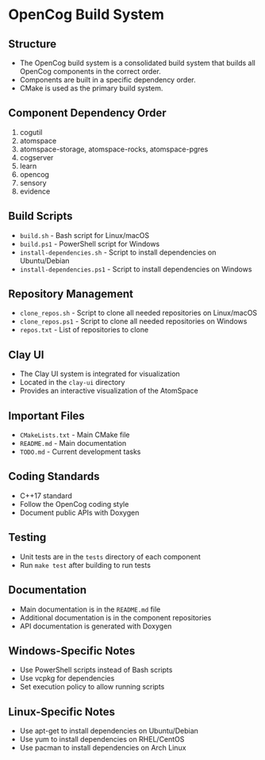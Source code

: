 # OpenCog Build System

## Structure
- The OpenCog build system is a consolidated build system that builds all OpenCog components in the correct order.
- Components are built in a specific dependency order.
- CMake is used as the primary build system.

## Component Dependency Order
1. cogutil
2. atomspace
3. atomspace-storage, atomspace-rocks, atomspace-pgres
4. cogserver
5. learn
6. opencog
7. sensory
8. evidence

## Build Scripts
- `build.sh` - Bash script for Linux/macOS
- `build.ps1` - PowerShell script for Windows
- `install-dependencies.sh` - Script to install dependencies on Ubuntu/Debian
- `install-dependencies.ps1` - Script to install dependencies on Windows

## Repository Management
- `clone_repos.sh` - Script to clone all needed repositories on Linux/macOS
- `clone_repos.ps1` - Script to clone all needed repositories on Windows
- `repos.txt` - List of repositories to clone

## Clay UI
- The Clay UI system is integrated for visualization
- Located in the `clay-ui` directory
- Provides an interactive visualization of the AtomSpace

## Important Files
- `CMakeLists.txt` - Main CMake file
- `README.md` - Main documentation
- `TODO.md` - Current development tasks

## Coding Standards
- C++17 standard
- Follow the OpenCog coding style
- Document public APIs with Doxygen

## Testing
- Unit tests are in the `tests` directory of each component
- Run `make test` after building to run tests

## Documentation
- Main documentation is in the `README.md` file
- Additional documentation is in the component repositories
- API documentation is generated with Doxygen

## Windows-Specific Notes
- Use PowerShell scripts instead of Bash scripts
- Use vcpkg for dependencies
- Set execution policy to allow running scripts

## Linux-Specific Notes
- Use apt-get to install dependencies on Ubuntu/Debian
- Use yum to install dependencies on RHEL/CentOS
- Use pacman to install dependencies on Arch Linux 